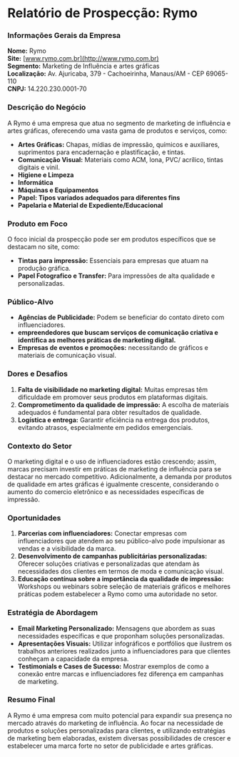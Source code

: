 # Relatório de Prospecção: Rymo

### Informações Gerais da Empresa
**Nome:** Rymo  
**Site:** [www.rymo.com.br](http://www.rymo.com.br)  
**Segmento:** Marketing de Influência e artes gráficas  
**Localização:** Av. Ajuricaba, 379 - Cachoeirinha, Manaus/AM - CEP 69065-110  
**CNPJ:** 14.220.230.0001-70  

### Descrição do Negócio
A Rymo é uma empresa que atua no segmento de marketing de influência e artes gráficas, oferecendo uma vasta gama de produtos e serviços, como:
- **Artes Gráficas:** Chapas, mídias de impressão, químicos e auxiliares, suprimentos para encadernação e plastificação, e tintas.
- **Comunicação Visual:** Materiais como ACM, lona, PVC/ acrílico, tintas digitais e vinil.
- **Higiene e Limpeza**
- **Informática**
- **Máquinas e Equipamentos**
- **Papel: Tipos variados adequados para diferentes fins**
- **Papelaria e Material de Expediente/Educacional**

### Produto em Foco
O foco inicial da prospecção pode ser em produtos específicos que se destacam no site, como:
- **Tintas para impressão:** Essenciais para empresas que atuam na produção gráfica.
- **Papel Fotografico e Transfer:** Para impressões de alta qualidade e personalizadas.

### Público-Alvo
- **Agências de Publicidade:** Podem se beneficiar do contato direto com influenciadores.
- **empreendedores que buscam serviços de comunicação criativa e identifica as melhores práticas de marketing digital.**
- **Empresas de eventos e promoções:** necessitando de gráficos e materiais de comunicação visual.

### Dores e Desafios
1. **Falta de visibilidade no marketing digital:** Muitas empresas têm dificuldade em promover seus produtos em plataformas digitais.
2. **Comprometimento da qualidade de impressão:** A escolha de materiais adequados é fundamental para obter resultados de qualidade.
3. **Logística e entrega:** Garantir eficiência na entrega dos produtos, evitando atrasos, especialmente em pedidos emergenciais.

### Contexto do Setor
O marketing digital e o uso de influenciadores estão crescendo; assim, marcas precisam investir em práticas de marketing de influência para se destacar no mercado competitivo. Adicionalmente, a demanda por produtos de qualidade em artes gráficas é igualmente crescente, considerando o aumento do comercio eletrônico e as necessidades específicas de impressão.

### Oportunidades
1. **Parcerias com influenciadores:** Conectar empresas com influenciadores que atendem ao seu público-alvo pode impulsionar as vendas e a visibilidade da marca.
2. **Desenvolvimento de campanhas publicitárias personalizadas:** Oferecer soluções criativas e personalizadas que atendam às necessidades dos clientes em termos de moda e comunicação visual.
3. **Educação contínua sobre a importância da qualidade de impressão:** Workshops ou webinars sobre seleção de materiais gráficos e melhores práticas podem estabelecer a Rymo como uma autoridade no setor.

### Estratégia de Abordagem
- **Email Marketing Personalizado:** Mensagens que abordem as suas necessidades específicas e que proponham soluções personalizadas.
- **Apresentações Visuais:** Utilizar infográficos e portfólios que ilustrem os trabalhos anteriores realizados junto a influenciadores para que clientes conheçam a capacidade da empresa.
- **Testimonials e Cases de Sucesso:** Mostrar exemplos de como a conexão entre marcas e influenciadores fez diferença em campanhas de marketing.

### Resumo Final
A Rymo é uma empresa com muito potencial para expandir sua presença no mercado através do marketing de influência. Ao focar na necessidade de produtos e soluções personalizadas para clientes, e utilizando estratégias de marketing bem elaboradas, existem diversas possibilidades de crescer e estabelecer uma marca forte no setor de publicidade e artes gráficas.
